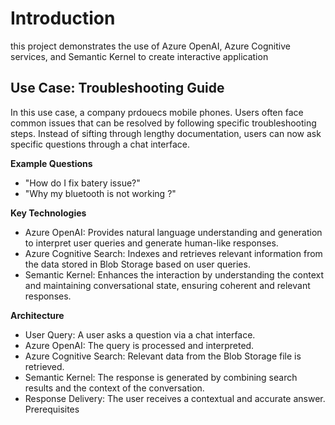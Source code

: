 # Introduction

this project demonstrates the use of Azure OpenAI, Azure Cognitive services, and Semantic Kernel to create interactive application

## Use Case: Troubleshooting Guide


In this use case, a company prdouecs mobile phones. Users often face common issues that can be resolved by following specific troubleshooting steps. Instead of sifting through lengthy documentation, users can now ask specific questions through a chat interface.

**Example Questions**
- "How do I fix batery issue?"
- "Why my bluetooth is not working ?"


**Key Technologies**
- Azure OpenAI: Provides natural language understanding and generation to interpret user queries and generate human-like responses.
- Azure Cognitive Search: Indexes and retrieves relevant information from the data stored in Blob Storage based on user queries.
- Semantic Kernel: Enhances the interaction by understanding the context and maintaining conversational state, ensuring coherent and relevant responses.

**Architecture**

- User Query: A user asks a question via a chat interface.
- Azure OpenAI: The query is processed and interpreted.
- Azure Cognitive Search: Relevant data from the Blob Storage file is retrieved.
- Semantic Kernel: The response is generated by combining search results and the context of the conversation.
- Response Delivery: The user receives a contextual and accurate answer.
Prerequisites

